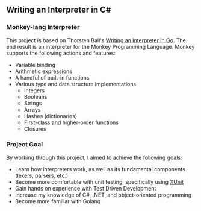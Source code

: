 ﻿## Writing an Interpreter in C#

### Monkey-lang Interpreter

This project is based on Thorsten Ball's [Writing an Interpreter in Go](https://interpreterbook.com/). The end
result is an interpreter for the Monkey Programming Language. Monkey supports the following actions and features:

- Variable binding
- Arithmetic expressions
- A handful of built-in functions
- Various type and data structure implementations
  - Integers
  - Booleans
  - Strings
  - Arrays
  - Hashes (dictionaries)
  - First-class and higher-order functions
  - Closures

### Project Goal

By working through this project, I aimed to achieve the following goals:

- Learn how interpreters work, as well as its fundamental components (lexers, parsers, etc.)
- Become more comfortable with unit testing, specifically using [XUnit](https://xunit.net/)
- Gain hands on experience with Test Driven Development
- Increase my knowledge of C#, .NET, and object-oriented programming
- Become more familiar with Golang
